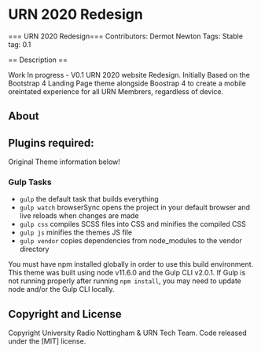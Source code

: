 # URN 2020 Redesign

=== URN 2020 Redesign===
Contributors: Dermot Newton
Tags: 
Stable tag: 0.1

== Description ==

Work In progress - V0.1
URN 2020 website Redesign. Initially Based on the Bootstrap 4 Landing Page theme alongside Boostrap 4 to create a mobile oreintated experience for all URN Membrers, regardless of device.


## About



Plugins required:
 - 




Original Theme information below!

### Gulp Tasks

-   `gulp` the default task that builds everything
-   `gulp watch` browserSync opens the project in your default browser and live reloads when changes are made
-   `gulp css` compiles SCSS files into CSS and minifies the compiled CSS
-   `gulp js` minifies the themes JS file
-   `gulp vendor` copies dependencies from node_modules to the vendor directory

You must have npm installed globally in order to use this build environment. This theme was built using node v11.6.0 and the Gulp CLI v2.0.1. If Gulp is not running properly after running `npm install`, you may need to update node and/or the Gulp CLI locally.

## Copyright and License

Copyright University Radio Nottingham & URN Tech Team. Code released under the [MIT] license.
